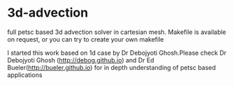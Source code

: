 # 3d-advection
full petsc based 3d advection solver in cartesian mesh. Makefile is available on request, or you can try to create your own makefile

I started this work based on 1d case by Dr Debojyoti Ghosh.Please check Dr Debojyoti Ghosh (http://debog.github.io) and Dr Ed Bueler(http://bueler.github.io) for in depth understanding of petsc based applications
